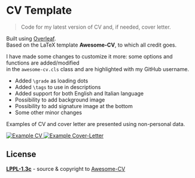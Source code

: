 # CV Template

> Code for my latest version of CV and, if needed, cover letter.

Built using [Overleaf](https://it.overleaf.com/).<br/>
Based on the LaTeX template **Awesome-CV**, to which all credit goes.

I have made some changes to customize it more: some options and functions are added/modified<br/>
in the `awesome-cv.cls` class and are highlighted with my GitHub username.

- Added `\grade` as loading dots
- Added `\tags` to use in descriptions
- Added support for both English and Italian language
- Possibility to add background image
- Possibility to add signature image at the bottom
- Some other minor changes

Examples of CV and cover letter are presented using non-personal data.

<div align="left">
    <a href="https://github.com/mnau23/curriculum-vitae/blob/master/examples/cv.pdf">
        <img alt="Example CV" src="https://img.shields.io/badge/cv-pdf-brightgreen.svg"/>
    </a>
    <a href="https://github.com/mnau23/curriculum-vitae/blob/master/examples/cover-letter.pdf">
        <img alt="Example Cover-Letter" src="https://img.shields.io/badge/cover%20letter-pdf-brightgreen.svg"/>
    </a>
</div>

## License

**[LPPL-1.3c](https://www.linux.it/opensource/licenze/licenses/lppl-1.3c/)** - source & copyright to [Awesome-CV](https://github.com/posquit0/Awesome-CV)
